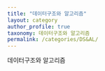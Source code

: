 ```yaml
---
title: "데이터구조와 알고리즘"
layout: category
author_profile: true
taxonomy: 데이터구조와 알고리즘
permalink: /categories/DS&AL/
---
```


데이터구조와 알고리즘
